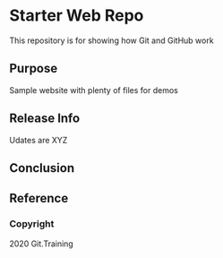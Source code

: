 # Starter Web Repo

This repository is for showing how Git and GitHub work

## Purpose

Sample website with plenty of files for demos

## Release Info

Udates are XYZ

## Conclusion

## Reference

### Copyright
2020 Git.Training

